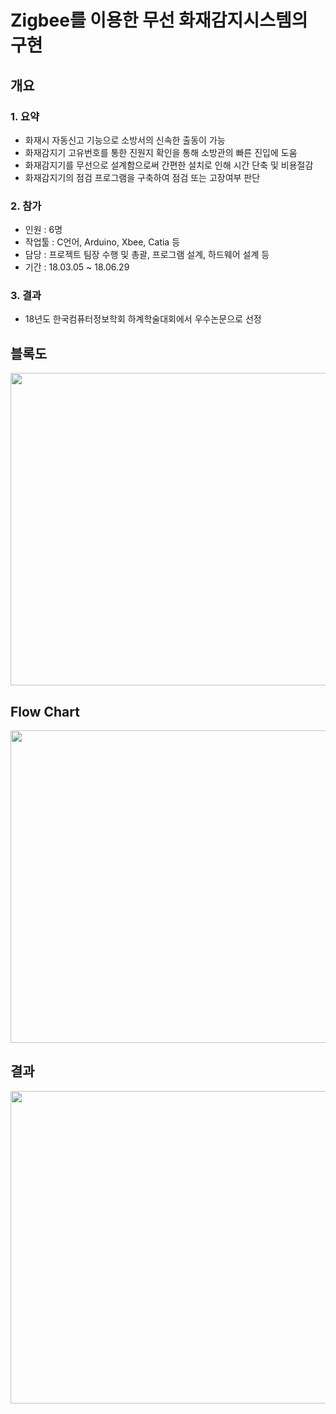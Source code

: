# Zigbee를 이용한 무선 화재감지시스템의 구현

## 개요
### 1. 요약
* 화재시 자동신고 기능으로 소방서의 신속한 출동이 가능
* 화재감지기 고유번호를 통한 진원지 확인을 통해 소방관의 빠른 진입에 도움
* 화재감지기를 무선으로 설계함으로써 간편한 설치로 인해 시간 단축 및 비용절감
* 화재감지기의 점검 프로그램을 구축하여 점검 또는 고장여부 판단

### 2. 참가
* 인원 : 6명
* 작업툴 : C언어, Arduino, Xbee, Catia 등
* 담당 : 프로젝트 팀장 수행 및 총괄, 프로그램 설계, 하드웨어 설계 등
* 기간 : 18.03.05 ~ 18.06.29

### 3. 결과 
* 18년도 한국컴퓨터정보학회 하계학술대회에서 우수논문으로 선정

## 블록도
<img src="https://user-images.githubusercontent.com/69491771/90844867-d91bbb80-e39f-11ea-8e76-47593aec8f72.png" width="1000" height="500">

## Flow Chart
<img src="https://user-images.githubusercontent.com/69491771/90844911-f3559980-e39f-11ea-93e2-cdcdbfd9f3a4.png" width="1000" height="500">

## 결과
<img src="https://user-images.githubusercontent.com/69491771/90844933-01a3b580-e3a0-11ea-8072-5e40a6c4720f.png" width="1000" height="500">

